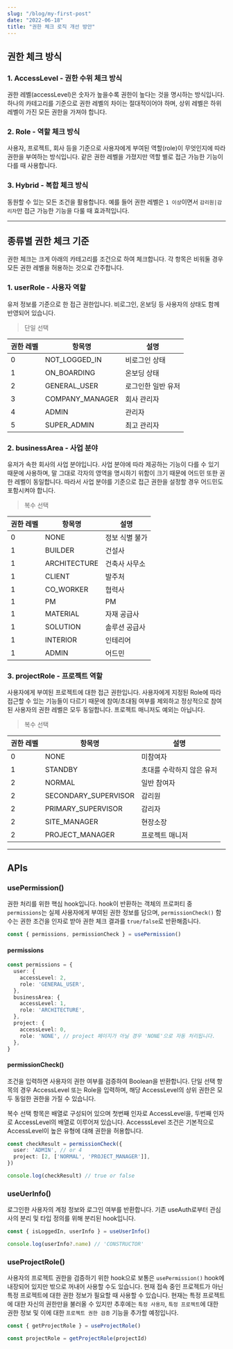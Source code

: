 ```yaml
---
slug: "/blog/my-first-post"
date: "2022-06-18"
title: "권한 체크 로직 개선 방안"
---
```


## 권한 체크 방식

### 1. AccessLevel - 권한 수위 체크 방식

권한 레벨(accessLevel)은 숫자가 높을수록 권한이 높다는 것을 명시하는 방식입니다.
하나의 카테고리를 기준으로 권한 레벨의 차이는 절대적이어야 하며, 상위 레벨은 하위 레벨이 가진 모든 권한을 가져야 합니다.

### 2. Role - 역할 체크 방식

사용자, 프로젝트, 회사 등을 기준으로 사용자에게 부여된 역할(role)이 무엇인지에 따라 권한을 부여하는 방식입니다. 같은 권한 레벨을 가졌지만 역할 별로 접근 가능한 기능이 다를 때 사용합니다.

### 3. Hybrid - 복합 체크 방식

동원할 수 있는 모든 조건을 활용합니다. 예를 들어 권한 레벨은 `1 이상`이면서 `감리원|감리자`만 접근 가능한 기능을 다룰 때 효과적입니다.

---

## 종류별 권한 체크 기준

권한 체크는 크게 아래의 카테고리를 조건으로 하여 체크합니다. 각 항목은 비워둘 경우 모든 권한 레벨을 허용하는 것으로 간주합니다.

### 1. userRole - 사용자 역할

유저 정보를 기준으로 한 접근 권한입니다. 비로그인, 온보딩 등 사용자의 상태도 함께 반영되어 있습니다.

> 단일 선택

| 권한 레벨 | 항목명          | 설명               |
| --------- | --------------- | ------------------ |
| 0         | NOT_LOGGED_IN   | 비로그인 상태      |
| 1         | ON_BOARDING     | 온보딩 상태        |
| 2         | GENERAL_USER    | 로그인한 일반 유저 |
| 3         | COMPANY_MANAGER | 회사 관리자        |
| 4         | ADMIN           | 관리자             |
| 5         | SUPER_ADMIN     | 최고 관리자        |

### 2. businessArea - 사업 분야

유저가 속한 회사의 사업 분야입니다. 사업 분야에 따라 제공하는 기능이 다를 수 있기 때문에 사용하며, 말 그대로 각자의 영역을 명시하기 위함이 크기 때문에 어드민 또한 권한 레벨이 동일합니다. 따라서 사업 분야를 기준으로 접근 권한을 설정할 경우 어드민도 포함시켜야 합니다.

> 복수 선택

| 권한 레벨 | 항목명       | 설명           |
| --------- | ------------ | -------------- |
| 0         | NONE         | 정보 식별 불가 |
| 1         | BUILDER      | 건설사         |
| 1         | ARCHITECTURE | 건축사 사무소  |
| 1         | CLIENT       | 발주처         |
| 1         | CO_WORKER    | 협력사         |
| 1         | PM           | PM             |
| 1         | MATERIAL     | 자재 공급사    |
| 1         | SOLUTION     | 솔루션 공급사  |
| 1         | INTERIOR     | 인테리어       |
| 1         | ADMIN        | 어드민         |

### 3. projectRole - 프로젝트 역할

사용자에게 부여된 프로젝트에 대한 접근 권한입니다. 사용자에게 지정된 Role에 따라 접근할 수 있는 기능들이 다르기 때문에 참여/초대됨 여부를 제외하고 정상적으로 참여된 사용자의 권한 레벨은 모두 동일합니다. 프로젝트 매니저도 예외는 아닙니다.

> 복수 선택

| 권한 레벨 | 항목명               | 설명                      |
| --------- | -------------------- | ------------------------- |
| 0         | NONE                 | 미참여자                  |
| 1         | STANDBY              | 초대를 수락하지 않은 유저 |
| 2         | NORMAL               | 일반 참여자               |
| 2         | SECONDARY_SUPERVISOR | 감리원                    |
| 2         | PRIMARY_SUPERVISOR   | 감리자                    |
| 2         | SITE_MANAGER         | 현장소장                  |
| 2         | PROJECT_MANAGER      | 프로젝트 매니저           |

---

## APIs

### usePermission()

권한 처리를 위한 핵심 hook입니다. hook이 반환하는 객체의 프로퍼티 중 `permissions`는 실제 사용자에게 부여된 권한 정보를 담으며, `permissionCheck()` 함수는 권한 조건을 인자로 받아 권한 체크 결과를 `true/false`로 반환해줍니다.

```ts
const { permissions, permissionCheck } = usePermission()
```

#### permissions

```ts
const permissions = {
  user: {
    accessLevel: 2,
    role: 'GENERAL_USER',
  },
  businessArea: {
    accessLevel: 1,
    role: 'ARCHITECTURE',
  },
  project: {
    accessLevel: 0,
    role: 'NONE', // project 페이지가 아닐 경우 'NONE'으로 자동 처리됩니다.
  },
}
```

#### permissionCheck()

조건을 입력하면 사용자의 권한 여부를 검증하여 Boolean을 반환합니다.
단일 선택 항목의 경우 AccessLevel 또는 Role을 입력하며, 해당
AccessLevel의 상위 권한은 모두 동일한 권한을 가질 수 있습니다.

복수 선택 항목은 배열로 구성되어 있으며 첫번째 인자로 AccessLevel을,
두번째 인자로 AccessLevel의 배열로 이루어져 있습니다.
AccesssLevel 조건은 기본적으로 AccessLevel이 높은 유형에 대해
권한을 허용합니다.

```ts
const checkResult = permissionCheck({
  user: 'ADMIN', // or 4
  project: [2, ['NORMAL', 'PROJECT_MANAGER']],
})

console.log(checkResult) // true or false
```

### useUerInfo()

로그인한 사용자의 계정 정보와 로그인 여부를 반환합니다. 기존 useAuth로부터 관심사의 분리 및 타입 정의를 위해 분리된 hook입니다.

```ts
const { isLoggedIn, userInfo } = useUserInfo()

console.log(userInfo?.name) // 'CONSTRUCTOR'
```

### useProjectRole()

사용자의 프로젝트 권한을 검증하기 위한 hook으로 보통은 `usePermission()` hook에 내장되어 있지만 밖으로 꺼내어 사용할 수도 있습니다. 현재 접속 중인 프로젝트가 아닌 특정 프로젝트에 대한 권한 정보가 필요할 때 사용할 수 있습니다. 현재는 특정 프로젝트에 대한 자신의 권한만을 불러올 수 있지만 추후에는 `특정 사용자`, `특정 프로젝트`에 대한 권한 정보 및 이에 대한 `프로젝트 권한 검증` 기능을 추가할 예정입니다.

```ts
const { getProjectRole } = useProjectRole()

const projectRole = getProjectRole(projectId)
```

